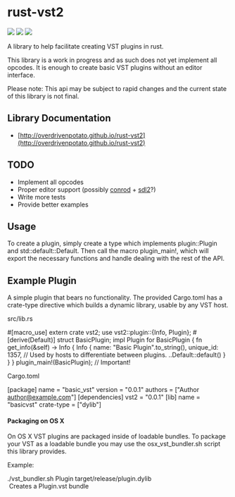 # rust-vst2

[![](https://travis-ci.org/overdrivenpotato/rust-vst2.svg?branch=master)](https://travis-ci.org/overdrivenpotato/rust-vst2) [![](https://ci.appveyor.com/api/projects/status/4kg8efxas08b72bp?svg=true)](https://ci.appveyor.com/project/overdrivenpotato/rust-vst2) [![](https://img.shields.io/crates/v/vst2.svg)](https://crates.io/crates/vst2)

A library to help facilitate creating VST plugins in rust.

This library is a work in progress and as such does not yet implement all opcodes. It is enough to create basic VST plugins without an editor interface.

Please note: This api may be subject to rapid changes and the current state of this library is not final.

## Library Documentation

*   [http://overdrivenpotato.github.io/rust-vst2](http://overdrivenpotato.github.io/rust-vst2)

## TODO

*   Implement all opcodes
*   Proper editor support (possibly [conrod](https://github.com/PistonDevelopers/conrod) + [sdl2](https://github.com/AngryLawyer/rust-sdl2)?)
*   Write more tests
*   Provide better examples

## Usage

To create a plugin, simply create a type which implements plugin::Plugin and std::default::Default. Then call the macro plugin_main!, which will export the necessary functions and handle dealing with the rest of the API.

## Example Plugin

A simple plugin that bears no functionality. The provided Cargo.toml has a crate-type directive which builds a dynamic library, usable by any VST host.

src/lib.rs

#[macro_use] extern crate vst2; use vst2::plugin::{Info, Plugin}; #[derive(Default)] struct BasicPlugin; impl Plugin for BasicPlugin { fn get_info(&self) -> Info { Info { name: "Basic Plugin".to_string(), unique_id: 1357, // Used by hosts to differentiate between plugins. ..Default::default() } } } plugin_main!(BasicPlugin); // Important!

Cargo.toml

[package] name = "basic_vst" version = "0.0.1" authors = ["Author <author@example.com>"] [dependencies] vst2 = "0.0.1" [lib] name = "basicvst" crate-type = ["dylib"]  

#### Packaging on OS X

On OS X VST plugins are packaged inside of loadable bundles. To package your VST as a loadable bundle you may use the osx_vst_bundler.sh script this library provides. 

Example: 

./vst_bundler.sh Plugin target/release/plugin.dylib  
 Creates a Plugin.vst bundle